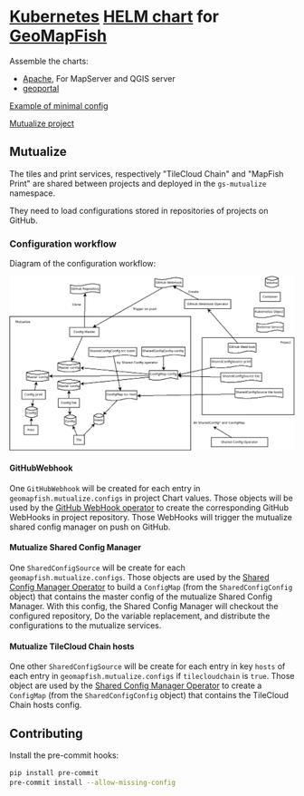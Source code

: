 # [Kubernetes](https://kubernetes.io/) [HELM chart](https://helm.sh/) for [GeoMapFish](https://github.com/camptocamp/c2cgeoportal)

Assemble the charts:

- [Apache](https://github.com/camptocamp/helm-apache), For MapServer and QGIS server
- [geoportal](https://github.com/camptocamp/helm-geoportal)

[Example of minimal config](./tests/recommend.yaml)

[Mutualize project](https://github.com/camptocamp/helm-mutualized/)

## Mutualize

The tiles and print services, respectively "TileCloud Chain" and "MapFish Print" are shared between
projects and deployed in the `gs-mutualize` namespace.

They need to load configurations stored in repositories of projects on GitHub.

### Configuration workflow

Diagram of the configuration workflow:

![Diagram of the configuration workflow](./mutualize.png 'Diagram of the configuration workflow')

#### GitHubWebhook

One `GitHubWebhook` will be created for each entry in `geomapfish.mutualize.configs` in project Chart values.
Those objects will be used by the
[GitHub WebHook operator](https://github.com/camptocamp/operator-github-webhook/)
to create the corresponding GitHub WebHooks in project repository.
Those WebHooks will trigger the mutualize shared config manager on push on GitHub.

#### Mutualize Shared Config Manager

One `SharedConfigSource` will be create for each `geomapfish.mutualize.configs`.
Those objects are used by the
[Shared Config Manager Operator](https://github.com/camptocamp/operator-shared-config-manager)
to build a `ConfigMap` (from the `SharedConfigConfig` object) that contains the master config of the mutualize
Shared Config Manager.
With this config, the Shared Config Manager will checkout the configured repository,
Do the variable replacement, and distribute the configurations to the mutualize services.

#### Mutualize TileCloud Chain hosts

One other `SharedConfigSource` will be create for each entry in key `hosts` of each entry in
`geomapfish.mutualize.configs` if `tilecloudchain` is `true`.
Those object are used by the
[Shared Config Manager Operator](https://github.com/camptocamp/operator-shared-config-manager)
to create a `ConfigMap` (from the `SharedConfigConfig` object) that contains the TileCloud Chain hosts config.

## Contributing

Install the pre-commit hooks:

```bash
pip install pre-commit
pre-commit install --allow-missing-config
```
